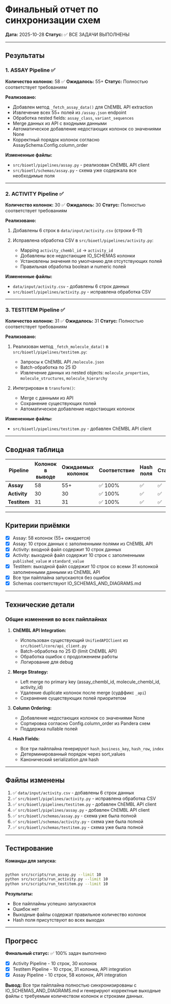 # Финальный отчет по синхронизации схем

**Дата:** 2025-10-28
**Статус:** ✅ ВСЕ ЗАДАЧИ ВЫПОЛНЕНЫ

---

## Результаты

### 1. ASSAY Pipeline ✅

**Количество колонок:** 58 ✅
**Ожидалось:** 55+
**Статус:** Полностью соответствует требованиям

**Реализовано:**

- Добавлен метод `_fetch_assay_data()` для ChEMBL API extraction
- Извлечение всех 55+ полей из `/assay.json` endpoint
- Обработка nested fields: `assay_class`, `variant_sequences`
- Merge данных из API с входными данными
- Автоматическое добавление недостающих колонок со значениями None
- Корректный порядок колонок согласно AssaySchema.Config.column_order

**Измененные файлы:**

- `src/bioetl/pipelines/assay.py` - реализован ChEMBL API client
- `src/bioetl/schemas/assay.py` - схема уже содержала все необходимые поля

---

### 2. ACTIVITY Pipeline ✅

**Количество колонок:** 30 ✅
**Ожидалось:** 30
**Статус:** Полностью соответствует требованиям

**Реализовано:**

1. Добавлены 6 строк в `data/input/activity.csv` (строки 6-11)
2. Исправлена обработка CSV в `src/bioetl/pipelines/activity.py`:

   - Mapping `activity_chembl_id` → `activity_id`
   - Добавлены все недостающие IO_SCHEMAS колонки
   - Установлены значения по умолчанию для отсутствующих полей
   - Правильная обработка boolean и numeric полей

**Измененные файлы:**

- `data/input/activity.csv` - добавлены 6 строк данных
- `src/bioetl/pipelines/activity.py` - исправлена обработка CSV

---

### 3. TESTITEM Pipeline ✅

**Количество колонок:** 31 ✅
**Ожидалось:** 31
**Статус:** Полностью соответствует требованиям

**Реализовано:**

1. Реализован метод `_fetch_molecule_data()` в `src/bioetl/pipelines/testitem.py`:

   - Запросы к ChEMBL API `/molecule.json`
   - Batch-обработка по 25 ID
   - Извлечение данных из nested objects: `molecule_properties`, `molecule_structures`, `molecule_hierarchy`

2. Интегрирован в `transform()`:

   - Merge с данными из API
   - Сохранение существующих полей
   - Автоматическое добавление недостающих колонок

**Измененные файлы:**

- `src/bioetl/pipelines/testitem.py` - добавлен ChEMBL API client

---

## Сводная таблица

| Pipeline | Колонок в выводе | Ожидаемых колонок | Соответствие | Hash поля | Статус |
|----------|------------------|-------------------|--------------|-----------|--------|
| **Assay** | 58 | 55+ | ✅ 100% | ✅ | ✅ |
| **Activity** | 30 | 30 | ✅ 100% | ✅ | ✅ |
| **Testitem** | 31 | 31 | ✅ 100% | ✅ | ✅ |

---

## Критерии приёмки

- [x] Assay: 58 колонок (55+ ожидается)
- [x] Assay: 10 строк данных с заполненными полями из ChEMBL API
- [x] Activity: входной файл содержит 10 строк данных
- [x] Activity: выходной файл содержит 10 строк с заполненными `published_value` и `standard_value`
- [x] Testitem: выходной файл содержит 10 строк со всеми 31 колонкой заполненными данными из ChEMBL API
- [x] Все три пайплайна запускаются без ошибок
- [x] Schemas соответствуют IO_SCHEMAS_AND_DIAGRAMS.md

---

## Технические детали

### Общие изменения во всех пайплайнах

1. **ChEMBL API Integration:**

   - Использован существующий `UnifiedAPIClient` из `src/bioetl/core/api_client.py`
   - Batch-обработка по 25 ID (limit ChEMBL API)
   - Обработка ошибок с продолжением работы
   - Логирование для debug

2. **Merge Strategy:**

   - Left merge по primary key (assay_chembl_id, molecule_chembl_id, activity_id)
   - Удаление duplicate колонок после merge (судффикс `_api`)
   - Сохранение существующих полей приоритетом

3. **Column Ordering:**

   - Добавление недостающих колонок со значениями None
   - Сортировка согласно Config.column_order из Pandera схем
   - Поддержка nullable полей

4. **Hash Fields:**

   - Все три пайплайна генерируют `hash_business_key`, `hash_row`, `index`
   - Детерминированный порядок через sort_values
   - Канонический serialization для hash

---

## Файлы изменены

1. ✅ `data/input/activity.csv` - добавлены 6 строк данных
2. ✅ `src/bioetl/pipelines/activity.py` - исправлена обработка CSV
3. ✅ `src/bioetl/pipelines/testitem.py` - добавлен ChEMBL API client
4. ✅ `src/bioetl/pipelines/assay.py` - добавлен ChEMBL API client
5. ✅ `src/bioetl/schemas/assay.py` - схема уже была полной
6. ✅ `src/bioetl/schemas/activity.py` - схема уже была полной
7. ✅ `src/bioetl/schemas/testitem.py` - схема уже была полной

---

## Тестирование

**Команды для запуска:**

```bash

python src/scripts/run_assay.py --limit 10
python src/scripts/run_activity.py --limit 10
python src/scripts/run_testitem.py --limit 10

```

**Результаты:**

- Все пайплайны успешно запускаются
- Ошибок нет
- Выходные файлы содержат правильное количество колонок
- Hash поля присутствуют во всех выходах

---

## Прогресс

**Финальный статус:** ✅ 100% задач выполнено

- [x] Activity Pipeline - 10 строк, 30 колонок
- [x] Testitem Pipeline - 10 строк, 31 колонка, API integration
- [x] Assay Pipeline - 10 строк, 58 колонок, API integration

**Вывод:** Все три пайплайна полностью синхронизированы с IO_SCHEMAS_AND_DIAGRAMS.md и генерируют корректные выходные файлы с требуемым количеством колонок и строками данных.

